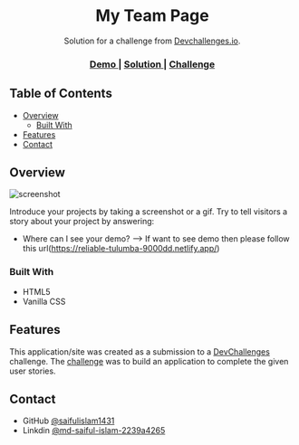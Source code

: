 <!-- Please update value in the {}  -->

<h1 align="center">My Team Page</h1>

<div align="center">
   Solution for a challenge from  <a href="http://devchallenges.io" target="_blank">Devchallenges.io</a>.
</div>

<div align="center">
  <h3>
    <a href="https://voluble-medovik-c2d4b6.netlify.app/">
      Demo
    </a>
    <span> | </span>
    <a href="https://github.com/saifulislam1431/recipe-page">
      Solution
    </a>
    <span> | </span>
    <a href="https://devchallenges.io/challenges/wBunSb7FPrIepJZAg0sY">
      Challenge
    </a>
  </h3>
</div>

<!-- TABLE OF CONTENTS -->

## Table of Contents

- [Overview](#overview)
  - [Built With](#built-with)
- [Features](#features)
- [Contact](#contact)


<!-- OVERVIEW -->

## Overview

![screenshot](https://api.pikwy.com/web/6415759418ebd94a5445036b.jpg)

Introduce your projects by taking a screenshot or a gif. Try to tell visitors a story about your project by answering:

- Where can I see your demo?
  --> If want to see demo then please follow this url(https://reliable-tulumba-9000dd.netlify.app/)

### Built With

<!-- This section should list any major frameworks that you built your project using. Here are a few examples.-->

- HTML5
- Vanilla CSS


## Features

<!-- List the features of your application or follow the template. Don't share the figma file here :) -->

This application/site was created as a submission to a [DevChallenges](https://devchallenges.io/challenges) challenge. The [challenge](https://devchallenges.io/challenges/wBunSb7FPrIepJZAg0sY) was to build an application to complete the given user stories.



## Contact

- GitHub [@saifulislam1431](https://github.com/saifulislam1431)
- Linkdin [@md-saiful-islam-2239a4265](https://www.linkedin.com/in/md-saiful-islam-2239a4265/)
